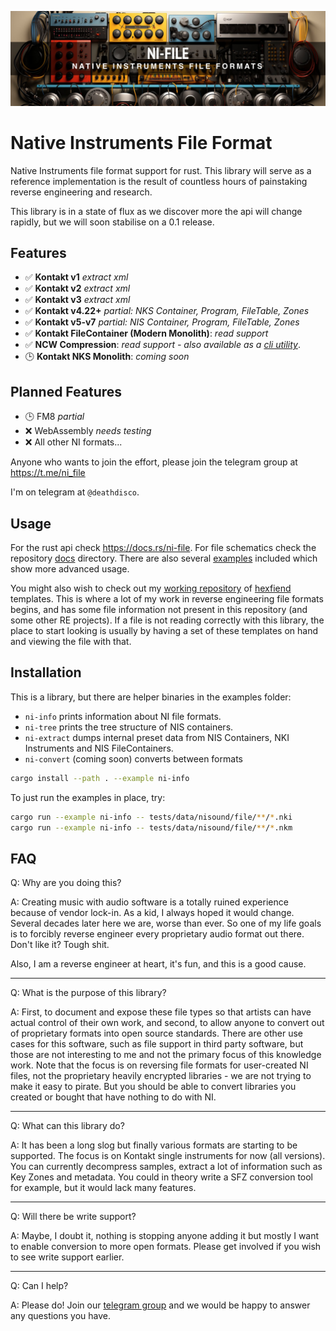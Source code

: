 <p align="center">
  <img src="assets/banner.jpg" />
</p>

# Native Instruments File Format

Native Instruments file format support for rust. This library will serve as a reference implementation is the result of countless hours of painstaking reverse engineering and research.

This library is in a state of flux as we discover more the api will change rapidly, but we will soon stabilise on a 0.1 release.

## Features

- ✅ **Kontakt v1** _extract xml_
- ✅ **Kontakt v2** _extract xml_
- ✅ **Kontakt v3** _extract xml_
- ✅ **Kontakt v4.22+** _partial: NKS Container, Program, FileTable, Zones_
- ✅ **Kontakt v5-v7** _partial: NIS Container, Program, FileTable, Zones_
- ✅ **Kontakt FileContainer (Modern Monolith)**: _read support_
- ✅ **NCW Compression**: _read support - also available as a [cli utility](https://github.com/monomadic/ncw)_.
- 🕒 **Kontakt NKS Monolith**: _coming soon_

## Planned Features

- 🕒 FM8 _partial_
- ❌ WebAssembly _needs testing_
- ❌ All other NI formats...

Anyone who wants to join the effort, please join the telegram group at https://t.me/ni_file

I'm on telegram at `@deathdisco`.

## Usage

For the rust api check https://docs.rs/ni-file. For file schematics check the repository [docs](/doc/README.md) directory. There are also several [examples](/examples/) included which show more advanced usage.

You might also wish to check out my [working repository](https://github.com/monomadic/hexfiend-templates) of [hexfiend](https://hexfiend.com/) templates. This is where a lot of my work in reverse engineering file formats begins, and has some file information not present in this repository (and some other RE projects). If a file is not reading correctly with this library, the place to start looking is usually by having a set of these templates on hand and viewing the file with that.

## Installation

This is a library, but there are helper binaries in the examples folder:

- `ni-info` prints information about NI file formats.
- `ni-tree` prints the tree structure of NIS containers.
- `ni-extract` dumps internal preset data from NIS Containers, NKI Instruments and NIS FileContainers.
- `ni-convert` (coming soon) converts between formats

```bash
cargo install --path . --example ni-info
```

To just run the examples in place, try:

```bash
cargo run --example ni-info -- tests/data/nisound/file/**/*.nki
cargo run --example ni-info -- tests/data/nisound/file/**/*.nkm
```

## FAQ

Q: Why are you doing this?

A: Creating music with audio software is a totally ruined experience because of vendor lock-in. As a kid, I always hoped it would change. Several decades later here we are, worse than ever. So one of my life goals is to forcibly reverse engineer every proprietary audio format out there. Don't like it? Tough shit.

Also, I am a reverse engineer at heart, it's fun, and this is a good cause.

---

Q: What is the purpose of this library?

A: First, to document and expose these file types so that artists can have actual control of their own work, and second, to allow anyone to convert out of proprietary formats into open source standards. There are other use cases for this software, such as file support in third party software, but those are not interesting to me and not the primary focus of this knowledge work. Note that the focus is on reversing file formats for user-created NI files, not the proprietary heavily encrypted libraries - we are not trying to make it easy to pirate. But you should be able to convert libraries you created or bought that have nothing to do with NI.

---

Q: What can this library do?

A: It has been a long slog but finally various formats are starting to be supported. The focus is on Kontakt single instruments for now (all versions). You can currently decompress samples, extract a lot of information such as Key Zones and metadata. You could in theory write a SFZ conversion tool for example, but it would lack many features.

---

Q: Will there be write support?

A: Maybe, I doubt it, nothing is stopping anyone adding it but mostly I want to enable conversion to more open formats. Please get involved if you wish to see write support earlier.

---

Q: Can I help?

A: Please do! Join our [telegram group](https://t.me/ni_file) and we would be happy to answer any questions you have.
